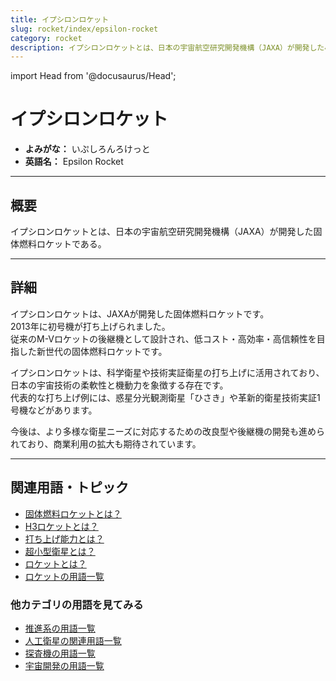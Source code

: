 ```yaml
---
title: イプシロンロケット
slug: rocket/index/epsilon-rocket
category: rocket
description: イプシロンロケットとは、日本の宇宙航空研究開発機構（JAXA）が開発した小型衛星打ち上げ用の固体燃料ロケットである。
---
```


import Head from '@docusaurus/Head';

<Head>
  <script type="application/ld+json">
    {`{
      "@context": "https://schema.org",
      "@type": "DefinedTerm",
      "name": "イプシロンロケット",
      "inDefinedTermSet": "https://www.space-portal.org",
      "termCode": "rocket/index/epsilon-rocket",
      "description": "イプシロンロケットとは、日本の宇宙航空研究開発機構（JAXA）が開発した小型衛星打ち上げ用の固体燃料ロケットである。",
      "url": "https://www.space-portal.org/docs/rocket/index/epsilon-rocket"
    }`}
  </script>
</Head>

# イプシロンロケット

- **よみがな：** いぷしろんろけっと  
- **英語名：** Epsilon Rocket  

---

## 概要

イプシロンロケットとは、日本の宇宙航空研究開発機構（JAXA）が開発した固体燃料ロケットである。

---

## 詳細

イプシロンロケットは、JAXAが開発した固体燃料ロケットです。  
2013年に初号機が打ち上げられました。  
従来のM-Vロケットの後継機として設計され、低コスト・高効率・高信頼性を目指した新世代の固体燃料ロケットです。  

イプシロンロケットは、科学衛星や技術実証衛星の打ち上げに活用されており、日本の宇宙技術の柔軟性と機動力を象徴する存在です。  
代表的な打ち上げ例には、惑星分光観測衛星「ひさき」や革新的衛星技術実証1号機などがあります。  

今後は、より多様な衛星ニーズに対応するための改良型や後継機の開発も進められており、商業利用の拡大も期待されています。

---

## 関連用語・トピック
 
- [固体燃料ロケットとは？](docs/rocket/type/solid-rocket)  
- [H3ロケットとは？](docs/rocket/index/h3-rocket)  
- [打ち上げ能力とは？](docs/rocket/launch/launch-capacity)  
- [超小型衛星とは？](docs/satellite/type/cubesat)  
- [ロケットとは？](docs/rocket/rocket)
- [ロケットの用語一覧](docs/category/rocket)

### 他カテゴリの用語を見てみる
- [推進系の用語一覧](docs/category/propulsion)
- [人工衛星の関連用語一覧](docs/category/satellite)
- [探査機の用語一覧](docs/category/explorer)
- [宇宙開発の用語一覧](docs/category/glossary)